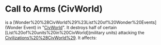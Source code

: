 # Call to Arms (CivWorld)

 is a [Wonder%20%28CivWorld%29%23List%20of%20Wonder%20Events](Wonder Event) in "[CivWorld](CivWorld)". It destroys half of certain [List%20of%20units%20in%20CivWorld](military units) attacking the [Civilizations%20%28CivWorld%29](Civilization). It affects: